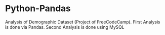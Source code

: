 # Python-Pandas
Analysis of Demographic Dataset (Project of FreeCodeCamp). 
First Analysis is done via Pandas.
Second Analysis is done using MySQL

